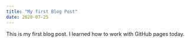 ```yaml
---
title: "My first Blog Post"
date: 2020-07-25
---
```


This is my first blog post. I learned how to work with GitHub pages today.
